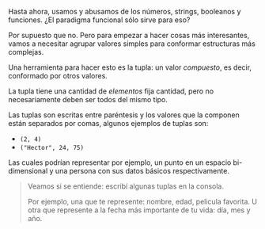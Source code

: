 Hasta ahora, usamos y abusamos de los números, strings, booleanos y funciones. ¿El paradigma funcional sólo sirve para eso?

Por supuesto que no. Pero para empezar a hacer cosas más interesantes, vamos a necesitar agrupar valores simples para conformar estructuras más complejas. 

Una herramienta para hacer esto es la tupla: un valor _compuesto_, es decir, conformado por otros valores. 

La tupla tiene una cantidad de _elementos_ fija cantidad, pero no necesariamente deben ser todos del mismo tipo.

Las tuplas son escritas entre paréntesis y los valores que la componen están separados por comas, algunos ejemplos de tuplas son:

* `(2, 4)`
* `("Hector", 24, 75)`

Las cuales podrían representar por ejemplo, un punto en un espacio bi-dimensional y una persona con sus datos básicos respectivamente.

> Veamos si se entiende: escribí algunas tuplas en la consola.
>
> Por ejemplo, una que te represente: nombre, edad, pelicula favorita. U otra que represente a la fecha más importante de tu vida: día, mes y año. 
